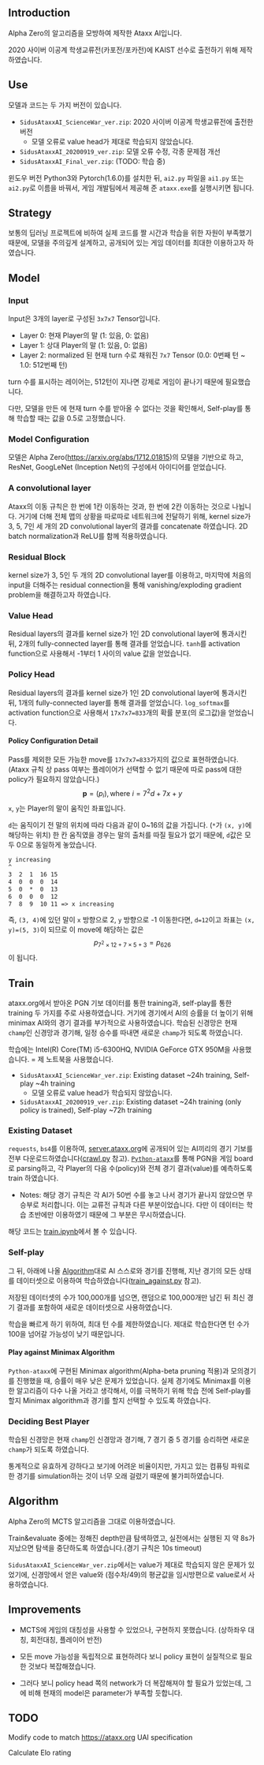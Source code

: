 ## Introduction

Alpha Zero의 알고리즘을 모방하여 제작한 Ataxx AI입니다.

2020 사이버 이공계 학생교류전(카포전/포카전)에 KAIST 선수로 출전하기 위해 제작하였습니다.

## Use

모델과 코드는 두 가지 버전이 있습니다.

- `SidusAtaxxAI_ScienceWar_ver.zip`: 2020 사이버 이공계 학생교류전에 출전한 버전
  - 모델 오류로 value head가 제대로 학습되지 않았습니다.
- `SidusAtaxxAI_20200919_ver.zip`: 모델 오류 수정, 각종 문제점 개선
- `SidusAtaxxAI_Final_ver.zip`: (TODO: 학습 중)

윈도우 버전 Python3와 Pytorch(1.6.0)를 설치한 뒤, `ai2.py` 파일을 `ai1.py` 또는 `ai2.py`로 이름을 바꿔서, 게임 개발팀에서 제공해 준 `ataxx.exe`를 실행시키면 됩니다.

## Strategy

보통의 딥러닝 프로젝트에 비하여 실제 코드를 짤 시간과 학습을 위한 자원이 부족했기 때문에, 모델을 주의깊게 설계하고, 공개되어 있는 게임 데이터를 최대한 이용하고자 하였습니다.

## Model

### Input

Input은 3개의 layer로 구성된 `3x7x7` Tensor입니다.

- Layer 0: 현재 Player의 말 (1: 있음, 0: 없음)
- Layer 1: 상대 Player의 말 (1: 있음, 0: 없음)
- Layer 2: normalized 된 현재 turn 수로 채워진 `7x7` Tensor (0.0: 0번째 턴 ~ 1.0: 512번째 턴)

turn 수를 표시하는 레이어는, 512턴이 지나면 강제로 게임이 끝나기 때문에 필요했습니다.

다만, 모델을 만든 에 현재 turn 수를 받아올 수 없다는 것을 확인해서, Self-play를 통해 학습할 때는 값을 0.5로 고정했습니다.

### Model Configuration

모델은 Alpha Zero(https://arxiv.org/abs/1712.01815)의 모델을 기반으로 하고, ResNet, GoogLeNet (Inception Net)의 구성에서 아이디어를 얻었습니다.

### A convolutional layer

Ataxx의 이동 규칙은 한 번에 1칸 이동하는 것과, 한 번에 2칸 이동하는 것으로 나뉩니다. 거기에 더해 전체 맵의 상황을 따로따로 네트워크에 전달하기 위해, kernel size가 3, 5, 7인 세 개의 2D convolutional layer의 결과를 concatenate 하였습니다. 2D batch normalization과 ReLU를 함께 적용하였습니다.

### Residual Block

kernel size가 3, 5인 두 개의 2D convolutional layer를 이용하고, 마지막에 처음의 input을 더해주는 residual connection을 통해 vanishing/exploding gradient problem을 해결하고자 하였습니다.

### Value Head

Residual layers의 결과를 kernel size가 1인 2D convolutional layer에 통과시킨 뒤, 2개의 fully-connected layer를 통해 결과를 얻었습니다. `tanh`를 activation function으로 사용해서 -1부터 1 사이의 value 값을 얻었습니다.

### Policy Head

Residual layers의 결과를 kernel size가 1인 2D convolutional layer에 통과시킨 뒤, 1개의 fully-connected layer를 통해 결과를 얻었습니다. `log_softmax`를 activation function으로 사용해서 `17x7x7=833`개의 확률 분포(의 로그값)을 얻었습니다.

#### Policy Configuration Detail

Pass를 제외한 모든 가능한 move를 `17x7x7=833`가지의 값으로 표현하였습니다. (Ataxx 규칙 상 pass 여부는 플레이어가 선택할 수 없기 때문에 따로 pass에 대한 policy가 필요하지 않았습니다.)
$$
\mathbf{p} = \left(p_{i}\right), \text{where }i=7^2d+7x+y
$$
`x`, `y`는 Player의 말이 움직인 좌표입니다.

`d`는 움직이기 전 말의 위치에 따라 다음과 같이 0~16의 값을 가집니다. (`*`가 `(x, y)`에 해당하는 위치) 한 칸 움직였을 경우는 말의 출처를 따질 필요가 없기 때문에, `d`값은 모두 0으로 동일하게 놓았습니다.

```reStructuredText
y increasing
^
3  2  1  16 15
4  0  0  0  14
5  0  *  0  13
6  0  0  0  12
7  8  9  10 11 => x increasing
```

즉, `(3, 4)`에 있던 말이 `x` 방향으로 2, `y` 방향으로 -1 이동한다면, `d=12`이고 좌표는 `(x, y)=(5, 3)`이 되므로 이 move에 해당하는 값은 $$p_{7^2\times12+7\times5+3} = p_{626}$$이 됩니다.

## Train

ataxx.org에서 받아온 PGN 기보 데이터를 통한 training과, self-play를 통한 training 두 가지를 주로 사용하였습니다. 거기에 경기에서 AI의 승률을 더 높이기 위해 minimax AI와의 경기 결과를 부가적으로 사용하였습니다. 학습된 신경망은 현재 `champ`인 신경망과 경기해, 일정 승수를 따내면 새로운 `champ`가 되도록 하였습니다.

학습에는 Intel(R) Core(TM) i5-6300HQ, NVIDIA GeForce GTX 950M을 사용했습니다. = 제 노트북을 사용했습니다.

- `SidusAtaxxAI_ScienceWar_ver.zip`: Existing dataset ~24h training, Self-play ~4h training
  - 모델 오류로 value head가 학습되지 않았습니다.
- `SidusAtaxxAI_20200919_ver.zip`: Existing dataset ~24h training (only policy is trained), Self-play ~72h training

### Existing Dataset

`requests`, `bs4`를 이용하여, [server.ataxx.org](https://server.ataxx.org)에 공개되어 있는 AI끼리의 경기 기보를 전부 다운로드하였습니다([crawl.py](./crawl.py) 참고). [`Python-ataxx`](https://github.com/kz04px/python-ataxx)를 통해 PGN을 게임 board로 parsing하고, 각 Player의 다음 수(policy)와 전체 경기 결과(value)를 예측하도록 train 하였습니다.

- Notes: 해당 경기 규칙은 각 AI가 50번 수를 놓고 나서 경기가 끝나지 않았으면 무승부로 처리합니다. 이는 교류전 규칙과 다른 부분이었습니다. 다만 이 데이터는 학습 초반에만 이용하였기 때문에 그 부분은 무시하였습니다.

해당 코드는 [train.ipynb](./train.ipynb)에서 볼 수 있습니다.

### Self-play

그 뒤, 아래에 나올 [Algorithm](./README.md#Algorithm)대로 AI 스스로와 경기를 진행해, 지난 경기의 모든 상태를 데이터셋으로 이용하여 학습하였습니다([train_against.py](./train_against.py) 참고).

저장된 데이터셋의 수가 100,000개를 넘으면, 랜덤으로 100,000개만 남긴 뒤 최신 경기 결과를 포함하여 새로운 데이터셋으로 사용하였습니다.

학습을 빠르게 하기 위하여, 최대 턴 수를 제한하였습니다. 제대로 학습한다면 턴 수가 100을 넘어갈 가능성이 낮기 때문입니다.

#### Play against Minimax Algorithm

`Python-ataxx`에 구현된 Minimax algorithm(Alpha-beta pruning 적용)과 모의경기를 진행했을 때, 승률이 매우 낮은 문제가 있었습니다. 실제 경기에도 Minimax를 이용한 알고리즘이 다수 나올 거라고 생각해서, 이를 극복하기 위해 학습 전에 Self-play를 할지 Minimax algorithm과 경기를 할지 선택할 수 있도록 하였습니다.

### Deciding Best Player

학습된 신경망은 현재 `champ`인 신경망과 경기해, 7 경기 중 5 경기를 승리하면 새로운 `champ`가 되도록 하였습니다.

통계적으로 유효하게 강하다고 보기에 어려운 비율이지만, 가지고 있는 컴퓨팅 파워로 한 경기를 simulation하는 것이 너무 오래 걸렸기 때문에 불가피하였습니다.

## Algorithm

Alpha Zero의 MCTS 알고리즘을 그대로 이용하였습니다.

Train&evaluate 중에는 정해진 depth만큼 탐색하였고, 실전에서는 실행된 지 약 8s가 지났으면 탐색을 중단하도록 하였습니다.(경기 규칙은 10s timeout)

`SidusAtaxxAI_ScienceWar_ver.zip`에서는 value가 제대로 학습되지 않은 문제가 있었기에, 신경망에서 얻은 value와 (점수차/49)의 평균값을 임시방편으로 value로서 사용하였습니다.

## Improvements

- MCTS에 게임의 대칭성을 사용할 수 있었으나, 구현하지 못했습니다. (상하좌우 대칭, 회전대칭, 플레이어 반전)

- 모든 move 가능성을 독립적으로 표현하려다 보니 policy 표현이 실질적으로 필요한 것보다 복잡해졌습니다.

- 그러다 보니 policy head 쪽의 network가 더 복잡해져야 할 필요가 있었는데, 그에 비해 현재의 model은 parameter가 부족할 듯합니다.

## TODO

Modify code to match https://ataxx.org UAI specification

Calculate Elo rating